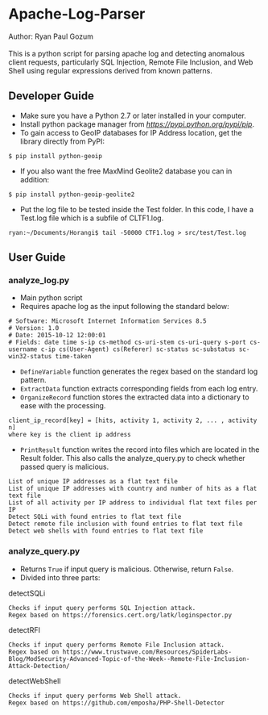 # Apache-Log-Parser
Author: Ryan Paul Gozum<br/><br/>
This is a python script for parsing apache log and detecting anomalous client requests, particularly SQL Injection, Remote File Inclusion, and Web Shell using regular expressions derived from known patterns. 


## Developer Guide
* Make sure you have a Python 2.7 or later installed in your computer.
* Install python package manager from <i>https://pypi.python.org/pypi/pip</i>.
* To gain access to GeoIP databases for IP Address location, get the library directly from PyPI: 
```
$ pip install python-geoip
```
* If you also want the free MaxMind Geolite2 database you can in addition:
```
$ pip install python-geoip-geolite2
```
* Put the log file to be tested inside the Test folder. In this code, I have a Test.log file which is a subfile of CLTF1.log. 
```
ryan:~/Documents/Horangi$ tail -50000 CTF1.log > src/test/Test.log
```

## User Guide
### analyze_log.py
* Main python script
* Requires apache log as the input following the standard below:
```
# Software: Microsoft Internet Information Services 8.5
# Version: 1.0
# Date: 2015-10-12 12:00:01
# Fields: date time s-ip cs-method cs-uri-stem cs-uri-query s-port cs-username c-ip cs(User-Agent) cs(Referer) sc-status sc-substatus sc-win32-status time-taken
```
* `DefineVariable` function generates the regex based on the standard log pattern.
* `ExtractData` function extracts corresponding fields from each log entry.
* `OrganizeRecord` function stores the extracted data into a dictionary to ease with the processing.
```
client_ip_record[key] = [hits, activity 1, activity 2, ... , activity n] 
where key is the client ip address
```
* `PrintResult` function writes the record into files which are located in the Result folder. This also calls the analyze_query.py to check whether passed query is malicious.

```
List of unique IP addresses as a flat text file
List of unique IP addresses with country and number of hits as a flat text file
List of all activity per IP address to individual flat text files per IP
Detect SQLi with found entries to flat text file
Detect remote file inclusion with found entries to flat text file
Detect web shells with found entries to flat text file
```

### analyze_query.py
* Returns `True` if input query is malicious. Otherwise, return `False`.
* Divided into three parts:

detectSQLi
```
Checks if input query performs SQL Injection attack.
Regex based on https://forensics.cert.org/latk/loginspector.py
```

detectRFI
```
Checks if input query performs Remote File Inclusion attack.
Regex based on https://www.trustwave.com/Resources/SpiderLabs-Blog/ModSecurity-Advanced-Topic-of-the-Week--Remote-File-Inclusion-Attack-Detection/
```

detectWebShell
```
Checks if input query performs Web Shell attack.
Regex based on https://github.com/emposha/PHP-Shell-Detector
```
